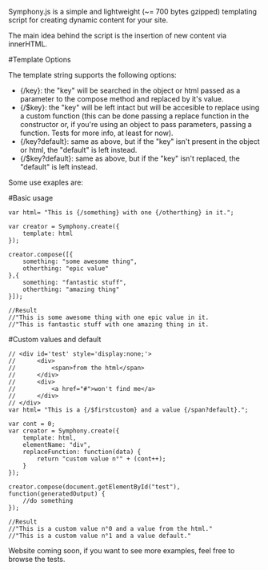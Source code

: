 <p>
Symphony.js is a simple and lightweight (~= 700 bytes gzipped) templating script for creating dynamic content for your site.

The main idea behind the script is the insertion of new content via innerHTML.
</p>

#Template Options

The template string supports the following options:
 * {/key}: the "key" will be searched in the object or html passed as a parameter to the compose method and replaced by it's value.
 * {/$key}: the "key" will be left intact but will be accesible to replace using a custom function (this can be done passing a replace function in the constructor or, if you're using an object to pass parameters, passing a function. Tests for more info, at least for now).
 * {/key?default}: same as above, but if the "key" isn't present in the object or html, the "default" is left instead.
 * {/$key?default}: same as above, but if the "key" isn't replaced, the "default" is left instead.

Some use exaples are:

#Basic usage

	var html= "This is {/something} with one {/otherthing} in it.";
			  
	var creator = Symphony.create({
	    template: html
	});

	creator.compose([{
	    something: "some awesome thing",
	    otherthing: "epic value"
	},{
	    something: "fantastic stuff",
	    otherthing: "amazing thing"
	}]);

	//Result
	//"This is some awesome thing with one epic value in it.
	//"This is fantastic stuff with one amazing thing in it.

#Custom values and default

	// <div id='test' style='display:none;'>
	// 		<div>
	// 	    	<span>from the html</span>
	// 		</div>
	// 		<div>
	// 	    	<a href="#">won't find me</a>
	//		</div>
	// </div>
	var html= "This is a {/$firstcustom} and a value {/span?default}.";
  	
  	var cont = 0;
	var creator = Symphony.create({
	    template: html,
	    elementName: "div",
	    replaceFunction: function(data) {
	    	return "custom value n°" + (cont++);
	    }
	});

	creator.compose(document.getElementById("test"), function(generatedOutput) {
		//do something
	});

	//Result
	//"This is a custom value n°0 and a value from the html."
	//"This is a custom value n°1 and a value default."


Website coming soon, if you want to see more examples, feel free to browse the tests.